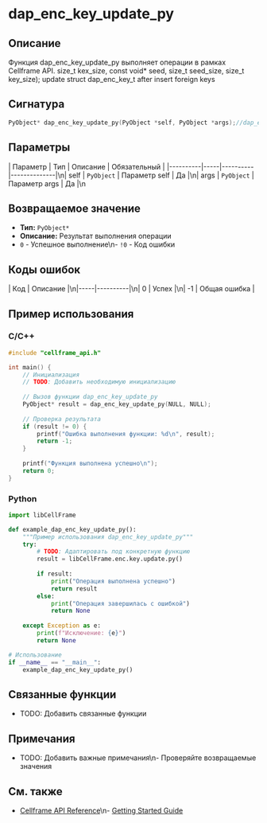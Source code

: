 # dap_enc_key_update_py

## Описание
Функция dap_enc_key_update_py выполняет операции в рамках Cellframe API. size_t kex_size, const void* seed, size_t seed_size, size_t key_size);  update struct dap_enc_key_t after insert foreign keys

## Сигнатура
```c
PyObject* dap_enc_key_update_py(PyObject *self, PyObject *args);//dap_enc_key_t *a_key);            ->void
```

## Параметры
| Параметр | Тип | Описание | Обязательный |
|----------|-----|----------|--------------|\n| self | `PyObject` | Параметр self | Да |\n| args | `PyObject` | Параметр args | Да |\n

## Возвращаемое значение
- **Тип:** `PyObject*`
- **Описание:** Результат выполнения операции
- `0` - Успешное выполнение\n- `!0` - Код ошибки

## Коды ошибок
| Код | Описание |\n|-----|----------|\n| 0 | Успех |\n| -1 | Общая ошибка |

## Пример использования

### C/C++
```c
#include "cellframe_api.h"

int main() {
    // Инициализация
    // TODO: Добавить необходимую инициализацию
    
    // Вызов функции dap_enc_key_update_py
    PyObject* result = dap_enc_key_update_py(NULL, NULL);
    
    // Проверка результата
    if (result != 0) {
        printf("Ошибка выполнения функции: %d\n", result);
        return -1;
    }
    
    printf("Функция выполнена успешно\n");
    return 0;
}
```

### Python
```python
import libCellFrame

def example_dap_enc_key_update_py():
    """Пример использования dap_enc_key_update_py"""
    try:
        # TODO: Адаптировать под конкретную функцию
        result = libCellFrame.enc.key.update.py()
        
        if result:
            print("Операция выполнена успешно")
            return result
        else:
            print("Операция завершилась с ошибкой")
            return None
            
    except Exception as e:
        print(f"Исключение: {e}")
        return None

# Использование
if __name__ == "__main__":
    example_dap_enc_key_update_py()
```

## Связанные функции
- TODO: Добавить связанные функции

## Примечания
- TODO: Добавить важные примечания\n- Проверяйте возвращаемые значения

## См. также
- [Cellframe API Reference](../api-reference.md)\n- [Getting Started Guide](../getting-started.md)
